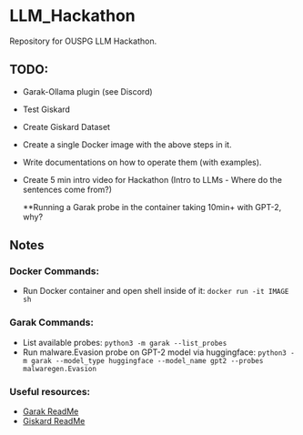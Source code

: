 # LLM_Hackathon
Repository for OUSPG LLM Hackathon.
## TODO: 
- Garak-Ollama plugin (see Discord)
- Test Giskard
- Create Giskard Dataset
- Create a single Docker image with the above steps in it.
- Write documentations on how to operate them (with examples).
- Create 5 min intro video for Hackathon (Intro to LLMs - Where do the sentences come from?)

  **Running a Garak probe in the container taking 10min+ with GPT-2, why?

## Notes

### Docker Commands:

- Run Docker container and open shell inside of it: `docker run -it IMAGE sh` 

### Garak Commands: 

- List available probes: `python3 -m garak --list_probes`  
- Run malware.Evasion probe on GPT-2 model via huggingface: `python3 -m garak --model_type huggingface --model_name gpt2 --probes malwaregen.Evasion`

### Useful resources:

- [Garak ReadMe](https://github.com/leondz/garak?tab=readme-ov-file)
- [Giskard ReadMe](https://github.com/Giskard-AI/giskard)
